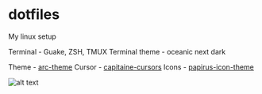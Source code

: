# dotfiles
My linux setup

Terminal - Guake, ZSH, TMUX
Terminal theme - oceanic next dark

Theme - [arc-theme](https://github.com/horst3180/arc-theme)
Cursor - [capitaine-cursors](https://github.com/keeferrourke/capitaine-cursors)
Icons - [papirus-icon-theme](https://github.com/PapirusDevelopmentTeam/papirus-icon-theme#ubuntu-and-derivatives)



![alt text](https://i.imgur.com/LV8G5Zg.png)



